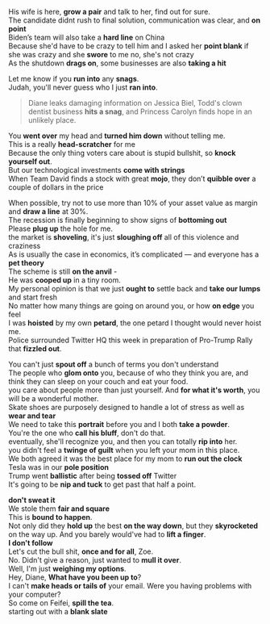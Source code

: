 
His wife is here, **grow a pair** and talk to her, find out for sure.  
The candidate didnt rush to final solution, communication was clear, and **on point**  
Biden’s team will also take a **hard line** on China  
Because she'd have to be crazy to tell him and I asked her **point blank** if she was crazy and she **swore** to me no, she's not crazy  
As the shutdown **drags on**, some businesses are also **taking a hit**  

Let me know if you **run into** any **snags**.  
Judah, you'll never guess who I just **ran into**.  
> Diane leaks damaging information on Jessica Biel, Todd's clown dentist business **hits a snag**, and Princess Carolyn finds hope in an unlikely place.  

You **went over** my head and **turned him down** without telling me.  
This is a really **head-scratcher** for me  
Because the only thing voters care about is stupid bullshit, so **knock yourself out**.  
But our technological investments **come with strings**  
When Team David finds a stock with great **mojo**, they don’t **quibble over** a couple of dollars in the price  

When possible, try not to use more than 10% of your asset value as margin and **draw a line** at 30%.  
The recession is finally beginning to show signs of **bottoming out**  
Please **plug up** the hole for me.  
the market is **shoveling**, it's just **sloughing off** all of this violence and craziness   
As is usually the case in economics, it’s complicated — and everyone has a **pet theory**  
The scheme is still **on the anvil** -   
He was **cooped up** in a tiny room.  
My personal opinion is that we just **ought to** settle back and **take our lumps** and start fresh  
No matter how many things are going on around you, or how **on edge** you feel  
I was **hoisted** by my own **petard**, the one petard I thought would never hoist me.   
Police surrounded Twitter HQ this week in preparation of Pro-Trump Rally that **fizzled out**.   

You can't just **spout off** a bunch of terms you don't understand  
The people who **glom onto** you, because of who they think you are, and think they can sleep on your couch and eat your food.   
you care about people more than just yourself. And **for what it's worth**, you will be a wonderful mother.  
Skate shoes are purposely designed to handle a lot of stress as well as **wear and tear**  
We need to take this **portrait** before you and I both **take a powder**.  
You're the one who **call his bluff**, don't do that.  
eventually, she'll recognize you, and then you can totally **rip into** her.  
you didn't feel a **twinge of guilt** when you left your mom in this place.  
We both agreed it was the best place for my mom to **run out the clock**  
Tesla was in our **pole position**  
Trump went **ballistic** after being **tossed off** Twitter  
It's going to be **nip and tuck** to get past that half a point.  

**don't sweat it**  
We stole them **fair and square**  
This is **bound to happen**.  
Not only did they **hold up** the best **on the way down**, but they **skyrocketed** on the way up. And you barely would've had to **lift a finger**.  
**I don't follow**  
Let's cut the bull shit, **once and for all**, Zoe.  
No. Didn't give a reason, just wanted to **mull it over**.  
Well, I'm just **weighing my options**.  
Hey, Diane, **What have you been up to**?  
I can't **make heads or tails of** your email. Were you having problems with your computer?  
So come on Feifei, **spill the tea**.  
starting out with a **blank slate**  
